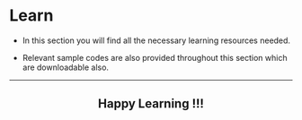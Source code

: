# Learn

- In this section you will find all the necessary learning resources needed.

- Relevant sample codes are also provided throughout this section which are downloadable also.

---

<center><h2>Happy Learning !!!</h2><center>